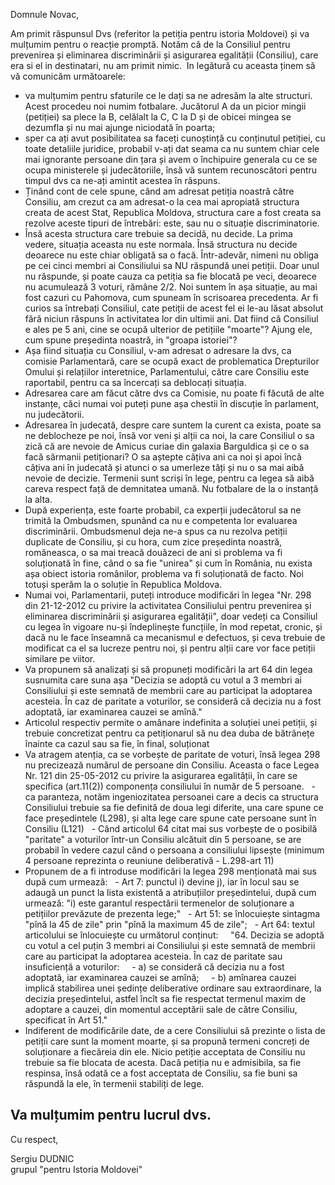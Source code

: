 Domnule Novac, 

Am primit răspunsul Dvs (referitor la petiția pentru istoria Moldovei) și va mulțumim pentru o reacție promptă. Notăm că de la Consiliul pentru prevenirea și eliminarea discriminării și asigurarea egalității (Consiliu), care era si el in destinatari, nu am primit nimic.  
In legătură cu aceasta ținem să vă comunicăm următoarele:
- va mulțumim pentru sfaturile ce le dați sa ne adresăm la alte structuri. Acest procedeu noi numim fotbalare. Jucătorul A da un picior mingii (petiției) sa plece la B, celălalt la C, C la D și de obicei mingea se dezumfla și nu mai ajunge niciodată în poarta;
- sper ca ați avut posibilitatea sa faceți cunoștință cu conținutul petiției, cu toate detaliile juridice, probabil v-ați dat seama ca nu suntem chiar cele mai ignorante persoane din țara și avem o închipuire generala cu ce se ocupa ministerele și judecătoriile, însă vă suntem recunoscători pentru timpul dvs ca ne-ați amintit acestea în răspuns.
- Ținând cont de cele spune, când am adresat petiția noastră către Consiliu, am crezut ca am adresat-o la cea mai apropiată structura creata de acest Stat, Republica Moldova, structura care a fost creata sa rezolve aceste tipuri de întrebări: este, sau nu o situație discriminatorie.
- Însă acesta structura care trebuie sa decidă, nu decide. La prima vedere, situația aceasta nu este normala. Însă structura nu decide deoarece nu este chiar obligată sa o facă. Într-adevăr, nimeni nu obliga pe cei cinci membri ai Consiliului sa NU răspundă unei petiții. Doar unul nu răspunde, și poate cauza ca petiția sa fie blocată pe veci, deoarece nu acumulează 3 voturi, rămâne 2/2. Noi suntem în așa situație, au mai fost cazuri cu Pahomova, cum spuneam în scrisoarea precedenta. Ar fi curios sa întrebați Consiliul, cate petiții de acest fel ei le-au lăsat absolut fără niciun răspuns în activitatea lor din ultimii ani. Dat fiind că Consiliul e ales pe 5 ani, cine se ocupă ulterior de petițiile "moarte"? Ajung ele, cum spune președinta noastră, in "groapa istoriei"?
- Așa fiind situația cu Consiliul, v-am adresat o adresare la dvs, ca comisie Parlamentară, care se ocupă exact de problematica Drepturilor Omului și relațiilor interetnice, Parlamentului, către care Consiliu este raportabil, pentru ca sa încercați sa deblocați situația.
- Adresarea care am făcut către dvs ca Comisie, nu poate fi făcută de alte instanțe, căci numai voi puteți pune așa chestii în discuție în parlament, nu judecătorii.
- Adresarea în judecată, despre care suntem la curent ca exista, poate sa ne deblocheze pe noi, însă vor veni și alții ca noi, la care Consiliul o sa zică că are nevoie de Amicus curiae din galaxia Barguldica și ce o sa facă sărmanii petiționari? O sa aștepte câțiva ani ca noi și apoi încă câțiva ani în judecată și atunci o sa umerleze tăți și nu o sa mai aibă nevoie de decizie. Termenii sunt scriși în lege, pentru ca legea să aibă careva respect față de demnitatea umană. Nu fotbalare de la o instanță la alta.
- După experiența, este foarte probabil, ca experții judecătorul sa ne trimită la Ombudsmen, spunând ca nu e competenta lor evaluarea discriminării. Ombudsmenul deja ne-a spus ca nu rezolva petiții duplicate de Consiliu, și cu hora, cum zice președinta noastră, româneasca, o sa mai treacă douăzeci de ani si problema va fi soluționată în fine, când o sa fie "unirea" și cum în România, nu exista așa obiect istoria românilor, problema va fi soluționată de facto. Noi totuși sperăm la o soluție în Republica Moldova.
- Numai voi, Parlamentarii, puteți introduce modificări în legea "Nr. 298 din 21-12-2012 cu privire la activitatea Consiliului pentru prevenirea și eliminarea discriminării şi asigurarea egalității", doar vedeți ca Consiliul cu legea în vigoare nu-și îndeplinește funcțiile, în mod repetat, cronic, și dacă nu le face înseamnă ca mecanismul e defectuos, și ceva trebuie de modificat ca el sa lucreze pentru noi, și pentru alții care vor face petiții similare pe viitor. 
- Va propunem să analizați și să propuneți modificări la art 64 din legea susnumita care suna așa "Decizia se adoptă cu votul a 3 membri ai Consiliului și este semnată de membrii care au participat la adoptarea acesteia. În caz de paritate a voturilor, se consideră că decizia nu a fost adoptată, iar examinarea cauzei se amînă."
- Articolul respectiv permite o amânare indefinita a soluției unei petiții, și trebuie concretizat pentru ca petiționarul să nu dea duba de bătrânețe înainte ca cazul sau sa fie, în final, soluționat
- Va atragem atenția, ca se vorbește de paritate de voturi, însă legea 298 nu precizează numărul de persoane din Consiliu. Aceasta o face Legea Nr. 121 din 25-05-2012 cu privire la asigurarea egalității, în care se specifica (art.11(2)) componența consiliului în număr de 5 persoane. 
  - ca paranteza, notăm ingeniozitatea persoanei care a decis ca structura Consiliului trebuie sa fie definită de doua legi diferite, una care spune ce face președintele (L298), și alta lege care spune cate persoane sunt în Consiliu (L121)
  - Când articolul 64 citat mai sus vorbește de o posibilă "paritate" a voturilor într-un Consiliu alcătuit din 5 persoane, se are probabil în vedere cazul când o persoana a consiliului lipsește (minimum 4 persoane reprezinta o reuniune deliberativă - L.298-art 11)
- Propunem de a fi introduse modificări la legea 298 menționată mai sus după cum urmează:
  - Art 7: punctul i) devine j), iar în locul sau se adaugă un punct la lista existentă a atribuțiilor președintelui, după cum urmează: "i) este garantul respectării termenelor de soluționare a petițiilor prevăzute de prezenta lege;"
  - Art 51: se înlocuiește sintagma "pînă la 45 de zile" prin "pînă la maximum 45 de zile";
  - Art 64: textul articolului se înlocuiește cu următorul conținut:  
  "64. Decizia se adoptă cu votul a cel puțin 3 membri ai Consiliului și este semnată de membrii care au participat la adoptarea acesteia. În caz de paritate sau insuficiență a voturilor: 
    - a) se consideră că decizia nu a fost adoptată, iar examinarea cauzei se amînă;
    - b) amînarea cauzei implică stabilirea unei ședințe deliberative ordinare sau extraordinare, la decizia președintelui, astfel încît sa fie respectat termenul maxim de adoptare a cauzei, din momentul acceptării sale de către Consiliu, specificat în Art 51."
- Indiferent de modificările date, de a cere Consiliului să prezinte o lista de petiții care sunt la moment moarte, și sa propună termeni concreți de soluționare a fiecăreia din ele. Nicio petiție acceptata de Consiliu nu trebuie sa fie blocata de acesta. Dacă petiția nu e admisibila, sa fie respinsa, însă odată ce a fost acceptata de Consiliu, sa fie buni sa răspundă la ele, în termenii stabiliți de lege.

Va mulțumim pentru lucrul dvs.
---

Cu respect,

Sergiu DUDNIC  
grupul "pentru Istoria Moldovei"
